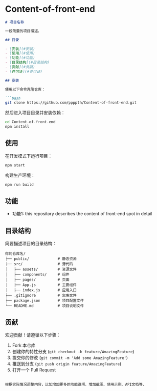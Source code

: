# Content-of-front-end

```markdown
# 项目名称

一段简要的项目描述。

## 目录

- [安装](#安装)
- [使用](#使用)
- [功能](#功能)
- [目录结构](#目录结构)
- [贡献](#贡献)
- [许可证](#许可证)

## 安装

使用以下命令克隆仓库：

```bash
git clone https://github.com/ppppth/Content-of-front-end.git
```

然后进入项目目录并安装依赖：

```bash
cd Content-of-front-end
npm install
```

## 使用

在开发模式下运行项目：

```bash
npm start
```

构建生产环境：

```bash
npm run build
```

## 功能

- 功能1: this repository describes the content of front-end spot in detail

## 目录结构

简要描述项目的目录结构：

```plaintext
你的仓库名/
├── public/             # 静态资源
├── src/                # 源代码
│   ├── assets/         # 资源文件
│   ├── components/     # 组件
│   ├── pages/          # 页面
│   ├── App.js          # 主要组件
│   ├── index.js        # 应用入口
├── .gitignore          # 忽略文件
├── package.json        # 项目配置文件
└── README.md           # 项目说明文件
```

## 贡献

欢迎贡献！请遵循以下步骤：

1. Fork 本仓库
2. 创建你的特性分支 (`git checkout -b feature/AmazingFeature`)
3. 提交你的修改 (`git commit -m 'Add some AmazingFeature'`)
4. 推送到分支 (`git push origin feature/AmazingFeature`)
5. 打开一个 Pull Request

```

根据实际情况调整内容，比如增加更多的功能说明、增加截图、使用示例、API文档等.
